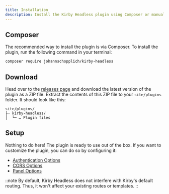 ```yaml
---
title: Installation
description: Install the Kirby Headless plugin using Composer or manual download.
---
```


## Composer

The recommended way to install the plugin is via Composer. To install the plugin, run the following command in your terminal:

```bash
composer require johannschopplich/kirby-headless
```

## Download

Head over to the [releases page](https://github.com/johannschopplich/kirby-headless/releases) and download the latest version of the plugin as a ZIP file. Extract the contents of this ZIP file to your `site/plugins` folder. It should look like this:

```
site/plugins/
├─ kirby-headless/
│  └─ … Plugin files
```

## Setup

Nothing to do here! The plugin is ready to use out of the box. If you want to customize the plugin, you can do so by configuring it:

- [Authentication Options](/docs/headless/configuration/authentication)
- [CORS Options](/docs/headless/configuration/cors)
- [Panel Options](/docs/headless/configuration/panel)

::note
By default, Kirby Headless does not interfere with Kirby's default routing. Thus, it won't affect your existing routes or templates.
::
